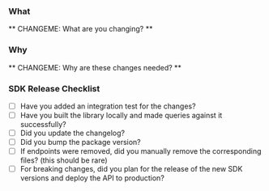 ### What

** CHANGEME: What are you changing? **

### Why

** CHANGEME: Why are these changes needed? **

### SDK Release Checklist

- [ ] Have you added an integration test for the changes?
- [ ] Have you built the library locally and made queries against it successfully?
- [ ] Did you update the changelog?
- [ ] Did you bump the package version?
- [ ] If endpoints were removed, did you manually remove the corresponding files? (this should be rare)
- [ ] For breaking changes, did you plan for the release of the new SDK versions and deploy the API to production?
